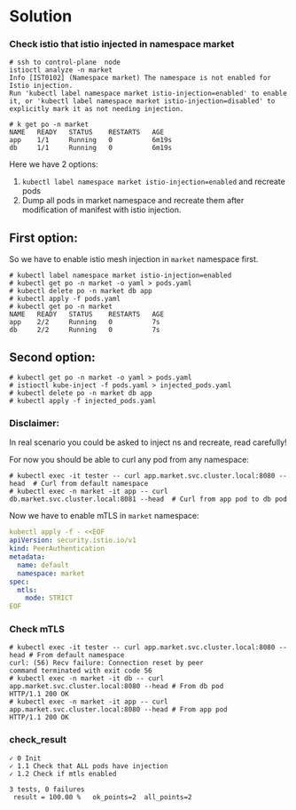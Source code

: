 # Solution

### Check istio that istio injected in namespace market
``` 
# ssh to control-plane  node
istioctl analyze -n market
Info [IST0102] (Namespace market) The namespace is not enabled for Istio injection.
Run 'kubectl label namespace market istio-injection=enabled' to enable it, or 'kubectl label namespace market istio-injection=disabled' to explicitly mark it as not needing injection.

# k get po -n market 
NAME   READY   STATUS    RESTARTS   AGE
app    1/1     Running   0          6m19s
db     1/1     Running   0          6m19s
```
Here we have 2 options:
1. `kubectl label namespace market istio-injection=enabled` and recreate pods
2. Dump all pods in market namespace and recreate them after modification of manifest with istio injection.

## First option:
So we have to enable istio mesh injection in `market` namespace first.
``` 
# kubectl label namespace market istio-injection=enabled
# kubectl get po -n market -o yaml > pods.yaml
# kubectl delete po -n market db app
# kubectl apply -f pods.yaml
# kubectl get po -n market
NAME   READY   STATUS    RESTARTS   AGE
app    2/2     Running   0          7s
db     2/2     Running   0          7s
```
## Second option:
```
# kubectl get po -n market -o yaml > pods.yaml
# istioctl kube-inject -f pods.yaml > injected_pods.yaml
# kubectl delete po -n market db app
# kubectl apply -f injected_pods.yaml 
``` 
### Disclaimer:
In real scenario you could be asked to inject ns and recreate, read carefully!

For now you should be able to curl any pod from any namespace:
```
# kubectl exec -it tester -- curl app.market.svc.cluster.local:8080 --head  # Curl from default namespace
# kubectl exec -n market -it app -- curl db.market.svc.cluster.local:8081 --head  # Curl from app pod to db pod
```

Now we have to enable mTLS in `market` namespace:
```yaml
kubectl apply -f - <<EOF
apiVersion: security.istio.io/v1
kind: PeerAuthentication
metadata:
  name: default
  namespace: market
spec:
  mtls:
    mode: STRICT
EOF
```
### Check mTLS 
```
# kubectl exec -it tester -- curl app.market.svc.cluster.local:8080 --head # From default namespace
curl: (56) Recv failure: Connection reset by peer
command terminated with exit code 56
# kubectl exec -n market -it db -- curl app.market.svc.cluster.local:8080 --head # From db pod
HTTP/1.1 200 OK
# kubectl exec -n market -it app -- curl app.market.svc.cluster.local:8080 --head # From app pod
HTTP/1.1 200 OK
``` 
### check_result
```
✓ 0 Init   
✓ 1.1 Check that ALL pods have injection
✓ 1.2 Check if mtls enabled

3 tests, 0 failures
 result = 100.00 %   ok_points=2  all_points=2  
```